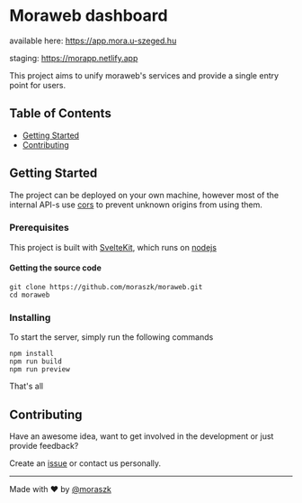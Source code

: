 # Moraweb dashboard

available here: https://app.mora.u-szeged.hu

staging: https://morapp.netlify.app

This project aims to unify moraweb's services and provide a single entry point for users.

## Table of Contents

- [Getting Started](#getting_started)
- [Contributing](../CONTRIBUTING.md)

## Getting Started <a name = "getting_started"></a>

The project can be deployed on your own machine, however most of the internal API-s use [cors](https://developer.mozilla.org/en-US/docs/Web/HTTP/CORS) to prevent unknown origins from using them.

### Prerequisites

This project is built with [SvelteKit](https://kit.svelte.dev/), which runs on [nodejs](https://nodejs.org/en/)

#### Getting the source code

```
git clone https://github.com/moraszk/moraweb.git
cd moraweb
```

### Installing

To start the server, simply run the following commands

```
npm install
npm run build
npm run preview
```

That's all

## Contributing

Have an awesome idea, want to get involved in the development or just provide feedback?

Create an [issue](https://github.com/moraszk/moraweb/issues/new) or contact us personally.

---

Made with ❤️ by [@moraszk](https://github.com/moraszk)
